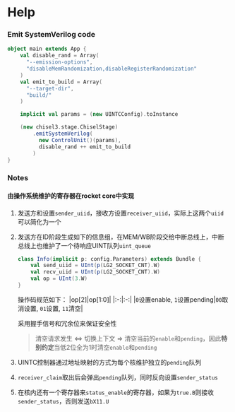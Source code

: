# Help

### Emit SystemVerilog code

```scala
object main extends App {
    val disable_rand = Array(
      "--emission-options",
      "disableMemRandomization,disableRegisterRandomization"
    )
    val emit_to_build = Array(
      "--target-dir",
      "build/"
    )

    implicit val params = (new UINTCConfig).toInstance

    (new chisel3.stage.ChiselStage)
        .emitSystemVerilog(
          new ControlUnit()(params),
          disable_rand ++ emit_to_build
        )
}
```

### Notes

#### 由操作系统维护的寄存器在rocket core中实现

1. 发送方和设置`sender_uiid`，接收方设置`receiver_uiid`，实际上这两个`uiid`可以简化为一个
2. 发送方在ID阶段生成如下的信息组，在MEM/WB阶段交给中断总线上，中断总线上也维护了一个待响应UINT队列`uint_queue`
    
    ```scala
    class Info(implicit p: config.Parameters) extends Bundle {
        val send_uiid = UInt(p(LG2_SOCKET_CNT).W) 
        val recv_uiid = UInt(p(LG2_SOCKET_CNT).W)
        val op = UInt(3.W)
    }
    ```

    操作码规范如下：
    |op[2]|op[1:0]|
    |:-:|:-:|
    |`0`设置enable, `1`设置pending|`00`取消设置, `01`设置, `11`清空|

    采用握手信号和冗余位来保证安全性

    > 清空请求发生 $\Leftrightarrow$ 切换上下文 $\Rightarrow$ 清空当前的`enable`和`pending`，因此**特别约定**当低2位全为1时清空`enable`和`pending`

3. UINTC控制器通过地址映射的方式为每个核维护独立的`pending`队列
4. `receiver_claim`取出后会弹出`pending`队列，同时反向设置`sender_status`
5. 在核内还有一个寄存器来`status_enable`的寄存器，如果为`true.B`则接收`sender_status`，否则发送`bX11.U`